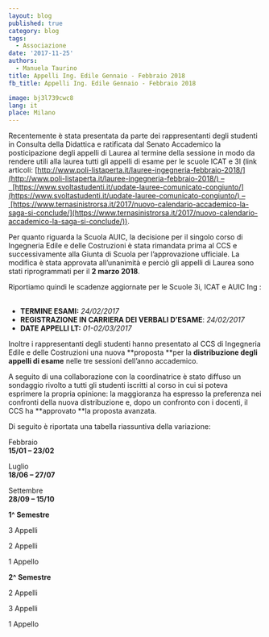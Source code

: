 ```yaml
---
layout: blog
published: true
category: blog
tags:
  - Associazione
date: '2017-11-25'
authors:
  - Manuela Taurino
title: Appelli Ing. Edile Gennaio - Febbraio 2018
fb_title: Appelli Ing. Edile Gennaio - Febbraio 2018

image: bj3l739cwc8
lang: it
place: Milano
---
```


Recentemente è stata presentata da parte dei rappresentanti degli studenti in Consulta della Didattica e ratificata dal Senato Accademico la posticipazione degli appelli di Laurea al termine della sessione in modo da rendere utili alla laurea tutti gli appelli di esame per le scuole ICAT e 3I (link articoli: [http://www.poli-listaperta.it/lauree-ingegneria-febbraio-2018/](http://www.poli-listaperta.it/lauree-ingegneria-febbraio-2018/) –  [https://www.svoltastudenti.it/update-lauree-comunicato-congiunto/](https://www.svoltastudenti.it/update-lauree-comunicato-congiunto/) – [https://www.ternasinistrorsa.it/2017/nuovo-calendario-accademico-la-saga-si-conclude/](https://www.ternasinistrorsa.it/2017/nuovo-calendario-accademico-la-saga-si-conclude/)).  

Per quanto riguarda la Scuola AUIC, la decisione per il singolo corso di Ingegneria Edile e delle Costruzioni è stata rimandata prima al CCS e successivamente alla Giunta di Scuola per l’approvazione ufficiale. La modifica è stata approvata all’unanimità e perciò gli appelli di Laurea sono stati riprogrammati per il **2 marzo 2018**.

Riportiamo quindi le scadenze aggiornate per le Scuole 3i, ICAT e AUIC Ing :  
 

*   **TERMINE ESAMI:** _24/02/2017_
*   **REGISTRAZIONE IN CARRIERA DEI VERBALI D’ESAME**: _24/02/2017_
*   **DATE APPELLI LT:** _01-02/03/2017_  
    

Inoltre i rappresentanti degli studenti hanno presentato al CCS di Ingegneria Edile e delle Costruzioni una nuova **proposta **per la **distribuzione degli appelli di esame** nelle tre sessioni dell’anno accademico.

A seguito di una collaborazione con la coordinatrice è stato diffuso un sondaggio rivolto a tutti gli studenti iscritti al corso in cui si poteva esprimere la propria opinione: la maggioranza ha espresso la preferenza nei confronti della nuova distribuzione e, dopo un confronto con i docenti, il CCS ha **approvato **la proposta avanzata.

Di seguito è riportata una tabella riassuntiva della variazione:

Febbraio  
**15/01 – 23/02**

Luglio  
**18/06 – 27/07**

Settembre  
**28/09 – 15/10**

**1^ Semestre**

3 Appelli

2 Appelli

1 Appello

**2^ Semestre**

2 Appelli

3 Appelli

1 Appello

